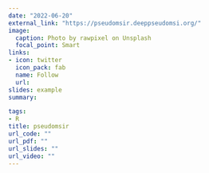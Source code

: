 ```yaml
---
date: "2022-06-20"
external_link: "https://pseudomsir.deeppseudomsi.org/"
image:
  caption: Photo by rawpixel on Unsplash
  focal_point: Smart
links:
- icon: twitter
  icon_pack: fab
  name: Follow
  url: 
slides: example
summary: 

tags:
- R
title: pseudomsir
url_code: ""
url_pdf: ""
url_slides: ""
url_video: ""
---
```


